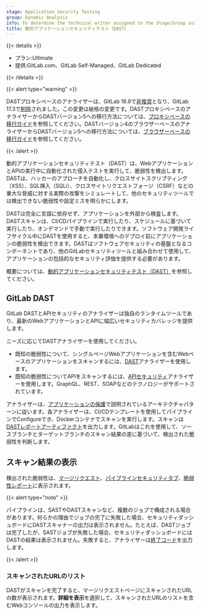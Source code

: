 ```yaml
---
stage: Application Security Testing
group: Dynamic Analysis
info: To determine the technical writer assigned to the Stage/Group associated with this page, see https://handbook.gitlab.com/handbook/product/ux/technical-writing/#assignments
title: 動的アプリケーションセキュリティテスト（DAST）
---
```


{{< details >}}

- プラン:Ultimate
- 提供:GitLab.com、GitLab Self-Managed、GitLab Dedicated

{{< /details >}}

{{< alert type="warning" >}}

DASTプロキシベースのアナライザーは、GitLab 16.9で[非推奨](https://gitlab.com/gitlab-org/gitlab/-/issues/430966)となり、GitLab 17.3で[削除](https://gitlab.com/groups/gitlab-org/-/epics/11986)されました。この変更は破格の変更です。DASTプロキシベースのアナライザーからDASTバージョン5への移行方法については、[プロキシベースの移行ガイド](proxy_based_to_browser_based_migration_guide.md)を参照してください。DASTバージョン4のブラウザーベースのアナライザーからDASTバージョン5への移行方法については、[ブラウザーベースの移行ガイド](browser_based_4_to_5_migration_guide.md)を参照してください。

{{< /alert >}}

動的アプリケーションセキュリティテスト（DAST）は、WebアプリケーションとAPIの実行中に自動化された侵入テストを実行して、脆弱性を検出します。DASTは、ハッカーのアプローチを自動化し、クロスサイトスクリプティング（XSS）、SQL挿入（SQLi）、クロスサイトリクエストフォージ（CSRF）などの重大な脅威に対する実際の攻撃をシミュレートして、他のセキュリティツールでは検出できない脆弱性や設定ミスを明らかにします。

DASTは完全に言語に依存せず、アプリケーションを外部から検査します。DASTスキャンは、CI/CDパイプラインで実行したり、スケジュールに基づいて実行したり、オンデマンドで手動で実行したりできます。ソフトウェア開発ライフサイクル中にDASTを使用すると、本番環境へのデプロイ前にアプリケーションの脆弱性を検出できます。DASTはソフトウェアセキュリティの基盤となるコンポーネントであり、他のGitLabセキュリティツールと組み合わせて使用​​して、アプリケーションの包括的なセキュリティ評価を提供する必要があります。

<i class="fa fa-youtube-play youtube" aria-hidden="true"></i> 概要については、[動的アプリケーションセキュリティテスト（DAST）](https://www.youtube.com/watch?v=nbeDUoLZJTo)を参照してください。

## GitLab DAST

GitLab DASTとAPIセキュリティのアナライザーは独自のランタイムツールであり、最新のWebアプリケーションとAPIに幅広いセキュリティカバレッジを提供します。

ニーズに応じてDASTアナライザーを使用してください。

- 既知の脆弱性について、シングルページWebアプリケーションを含むWebベースのアプリケーションをスキャンするには、[DAST](browser/_index.md)アナライザーを使用します。
- 既知の脆弱性についてAPIをスキャンするには、[APIセキュリティ](../api_security_testing/_index.md)アナライザーを使用します。GraphQL、REST、SOAPなどのテクノロジーがサポートされています。

アナライザーは、[アプリケーションの保護](../_index.md)で説明されているアーキテクチャパターンに従います。各アナライザーは、CI/CDテンプレートを使用してパイプラインでConfigureでき、Dockerコンテナでスキャンを実行します。スキャンは[DASTレポートアーティファクト](../../../ci/yaml/artifacts_reports.md#artifactsreportsdast)を出力します。GitLabはこれを使用して、ソースブランチとターゲットブランチのスキャン結果の差に基づいて、検出された脆弱性を判断します。

## スキャン結果の表示

検出された脆弱性は、[マージリクエスト](../detect/security_scan_results.md#merge-request)、[パイプラインセキュリティタブ](../vulnerability_report/pipeline.md)、[脆弱性レポート](../vulnerability_report/_index.md)に表示されます。

{{< alert type="note" >}}

パイプラインは、SASTやDASTスキャンなど、複数のジョブで構成される場合があります。何らかの理由でジョブの完了に失敗した場合、セキュリティダッシュボードにDASTスキャナーの出力は表示されません。たとえば、DASTジョブは完了したが、SASTジョブが失敗した場合、セキュリティダッシュボードにはDASTの結果は表示されません。失敗すると、アナライザーは[終了コード](../../../development/integrations/secure.md#exit-code)を出力します。

{{< /alert >}}

### スキャンされたURLのリスト

DASTがスキャンを完了すると、マージリクエストページにスキャンされたURLの数が表示されます。**詳細を表示**を選択して、スキャンされたURLのリストを含むWebコンソールの出力を表示します。
